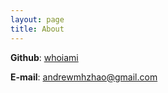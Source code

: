 ```yaml
---
layout: page
title: About
---
```


**Github**: [whoiami](https://github.com/whoimai)

**E-mail**: andrewmhzhao@gmail.com
